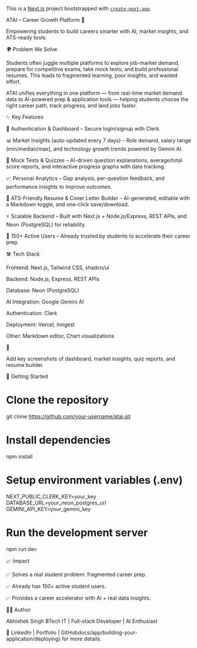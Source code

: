 This is a [Next.js](https://nextjs.org) project bootstrapped with [`create-next-app`](https://nextjs.org/docs/app/api-reference/cli/create-next-app).

ATAI – Career Growth Platform 🚀

Empowering students to build careers smarter with AI, market insights, and ATS-ready tools.

🌍 Problem We Solve

Students often juggle multiple platforms to explore job-market demand, prepare for competitive exams, take mock tests, and build professional resumes. This leads to fragmented learning, poor insights, and wasted effort.

ATAI unifies everything in one platform — from real-time market demand data to AI-powered prep & application tools — helping students choose the right career path, track progress, and land jobs faster.

✨ Key Features

🔐 Authentication & Dashboard – Secure login/signup with Clerk.

📊 Market Insights (auto-updated every 7 days) – Role demand, salary range (min/median/max), and technology growth trends powered by Gemini AI.

📝 Mock Tests & Quizzes – AI-driven question explanations, average/total score reports, and interactive progress graphs with date tracking.

📈 Personal Analytics – Gap analysis, per-question feedback, and performance insights to improve outcomes.

📄 ATS-Friendly Resume & Cover Letter Builder – AI-generated, editable with a Markdown toggle, and one-click save/download.

⚡ Scalable Backend – Built with Next.js + Node.js/Express, REST APIs, and Neon (PostgreSQL) for reliability.

🚀 150+ Active Users – Already trusted by students to accelerate their career prep.

🛠️ Tech Stack

Frontend: Next.js, Tailwind CSS, shadcn/ui

Backend: Node.js, Express, REST APIs

Database: Neon (PostgreSQL)

AI Integration: Google Gemini AI

Authentication: Clerk

Deployment: Vercel, Inngest

Other: Markdown editor, Chart visualizations

📸 

Add key screenshots of dashboard, market insights, quiz reports, and resume builder.

🚀 Getting Started
# Clone the repository
git clone https://github.com/your-username/atai.git  

# Install dependencies
npm install  

# Setup environment variables (.env)
NEXT_PUBLIC_CLERK_KEY=your_key
DATABASE_URL=your_neon_postgres_url
GEMINI_API_KEY=your_gemini_key  

# Run the development server
npm run dev

📈 Impact

✅ Solves a real student problem: fragmented career prep.

✅ Already has 150+ active student users.

✅ Provides a career accelerator with AI + real data insights.

👨‍💻 Author

Abhishek Singh
BTech IT | Full-stack Developer | AI Enthusiast

🔗 LinkedIn
 | Portfolio
 | GitHubdocs/app/building-your-application/deploying) for more details.
